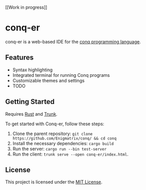 [[Work in progress]]

# conq-er

conq-er is a web-based IDE for the [conq programming language](https://github.com/Enigmatrix/conq).

## Features

- Syntax highlighting
- Integrated terminal for running Conq programs
- Customizable themes and settings
- TODO

## Getting Started

Requires [Rust](https://www.rust-lang.org/) and [Trunk](https://trunkrs.dev/).

To get started with Conq-er, follow these steps:

1. Clone the parent repository: `git clone https://github.com/Enigmatrix/conq/ && cd conq`
2. Install the necessary dependencies: `cargo build`
3. Run the server: `cargo run --bin test-server`
4. Run the client: `trunk serve --open conq-er/index.html`.

## License

This project is licensed under the [MIT License](LICENSE).
